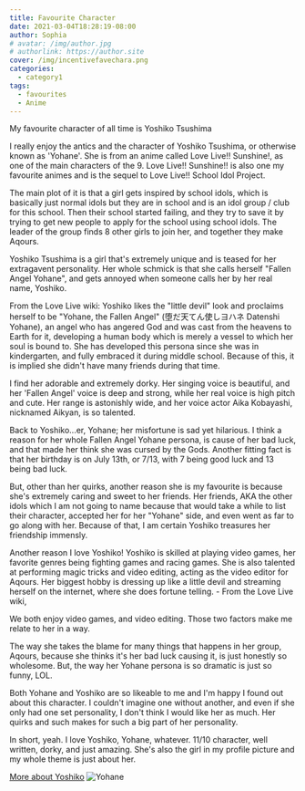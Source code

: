 ```yaml
---
title: Favourite Character
date: 2021-03-04T18:28:19-08:00
author: Sophia
# avatar: /img/author.jpg
# authorlink: https://author.site
cover: /img/incentivefavechara.png
categories:
  - category1
tags:
  - favourites
  - Anime
---
```


My favourite character of all time is Yoshiko Tsushima

<!--more-->

I really enjoy the antics and the character of Yoshiko Tsushima, or otherwise known as 'Yohane'. She is from an anime called Love Live!! Sunshine!, as one of the main characters of the 9. Love Live!! Sunshine!! is also one my favourite animes and is the sequel to Love Live!! School Idol Project.

The main plot of it is that a girl gets inspired by school idols, which is basically just normal idols but they are in school and is an idol group / club for this school. Then their school started failing, and they try to save it by trying to get new people to apply for the school using school idols. The leader of the group finds 8 other girls to join her, and together they make Aqours.

Yoshiko Tsushima is a girl that's extremely unique and is teased for her extragavent personality. Her whole schmick is that she calls herself "Fallen Angel Yohane", and gets annoyed when someone calls her by her real name, Yoshiko. 

From the Love Live wiki: Yoshiko likes the "little devil" look and proclaims herself to be "Yohane, the Fallen Angel" (堕だ天てん使しヨハネ Datenshi Yohane), an angel who has angered God and was cast from the heavens to Earth for it, developing a human body which is merely a vessel to which her soul is bound to. She has developed this persona since she was in kindergarten, and fully embraced it during middle school. Because of this, it is implied she didn't have many friends during that time.

I find her adorable and extremely dorky. Her singing voice is beautiful, and her 'Fallen Angel' voice is deep and strong, while her real voice is high pitch and cute. Her range is astonishly wide, and her voice actor Aika Kobayashi, nicknamed Aikyan, is so talented.

Back to Yoshiko...er, Yohane; her misfortune is sad yet hilarious. I think a reason for her whole Fallen Angel Yohane persona, is cause of her bad luck, and that made her think she was cursed by the Gods. Another fitting fact is that her birthday is on July 13th, or 7/13, with 7 being good luck and 13 being bad luck.

But, other than her quirks, another reason she is my favourite is because she's extremely caring and sweet to her friends. Her friends, AKA the other idols which I am not going to name because that would take a while to list their character, accepted her for her "Yohane" side, and even went as far to go along with her. Because of that, I am certain Yoshiko treasures her friendship immensly.

Another reason I love Yoshiko! Yoshiko is skilled at playing video games, her favorite genres being fighting games and racing games. She is also talented at performing magic tricks and video editing, acting as the video editor for Aqours. Her biggest hobby is dressing up like a little devil and streaming herself on the internet, where she does fortune telling. - From the Love Live wiki,

We both enjoy video games, and video editing. Those two factors make me relate to her in a way.

The way she takes the blame for many things that happens in her group, Aqours, because she thinks it's her bad luck causing it, is just honestly so wholesome. But, the way her Yohane persona is so dramatic is just so funny, LOL.

Both Yohane and Yoshiko are so likeable to me and I'm happy I found out about this character. I couldn't imagine one without another, and even if she only had one set personality, I don't think I would like her as much. Her quirks and such makes for such a big part of her personality.

In short, yeah. I love Yoshiko, Yohane, whatever. 11/10 character, well written, dorky, and just amazing. She's also the girl in my profile picture and my whole theme is just about her.

[More about Yoshiko](https://love-live.fandom.com/wiki/Yoshiko_Tsushima)
![Yohane](https://i.idol.st/u/card/art/2x/34Tsushima-Yoshiko-Angel-Sniper-UR-cuvmbt.png)
